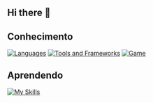 ## Hi there 👋

## Conhecimento
[![Languages](https://skillicons.dev/icons?i=c,cs,js,ts,py,mysql)](https://skillicons.dev)
[![Tools and Frameworks](https://skillicons.dev/icons?i=nodejs,react,postgres,github3)](https://skillicons.dev)
[![Game](https://skillicons.dev/icons?i=godot,unity)](https://skillicons.dev)

## Aprendendo
[![My Skills](https://skillicons.dev/icons?i=aws,azure,docker,kubernetes)](https://skillicons.dev)
<!--
**Monteiro-Jr-Dev/Monteiro-Jr-Dev** is a ✨ _special_ ✨ repository because its `README.md` (this file) appears on your GitHub profile.

Here are some ideas to get you started:

- 🔭 I’m currently working on ...
- 🌱 I’m currently learning ...
- 👯 I’m looking to collaborate on ...
- 🤔 I’m looking for help with ...
- 💬 Ask me about ...
- 📫 How to reach me: ...
- 😄 Pronouns: ...
- ⚡ Fun fact: ...
-->
